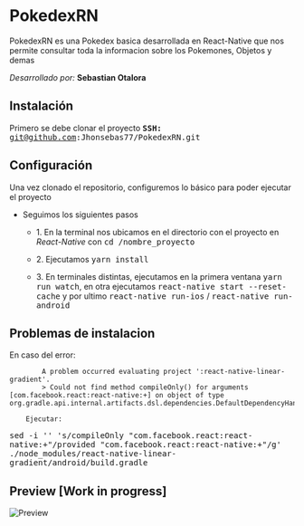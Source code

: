 # PokedexRN
PokedexRN es una Pokedex basica desarrollada en React-Native que nos permite consultar toda la informacion sobre los Pokemones, Objetos y demas

*Desarrollado por:* **Sebastian Otalora**

## Instalación
Primero se debe clonar el proyecto
<kbd>**SSH:** git@github.com:Jhonsebas77/PokedexRN.git</kbd>

## Configuración 
 Una vez clonado el repositorio, configuremos lo básico para poder ejecutar el proyecto  
 
   -  Seguimos los siguientes pasos
	     -  1\. En la terminal nos ubicamos en el directorio con el proyecto en *React-Native* con <kbd>cd /nombre_proyecto </kbd>  
	     - 2\. Ejecutamos <kbd>yarn install </kbd>  
	     
	   - 3\. En terminales distintas, ejecutamos en la primera ventana <kbd>yarn run watch</kbd>, en otra ejecutamos <kbd>react-native start --reset-cache</kbd> y por ultimo  <kbd>react-native run-ios</kbd> / <kbd>react-native run-android</kbd>

## Problemas de instalacion 

En caso del error:

            A problem occurred evaluating project ':react-native-linear-gradient'.
            > Could not find method compileOnly() for arguments [com.facebook.react:react-native:+] on object of type org.gradle.api.internal.artifacts.dsl.dependencies.DefaultDependencyHandler.

        Ejecutar:
<kbd>sed -i '' 's/compileOnly "com.facebook.react:react-native:+"/provided "com.facebook.react:react-native:+"/g' ./node_modules/react-native-linear-gradient/android/build.gradle</kbd> 

## Preview [Work in progress]

![Preview](https://s3.us-east-2.amazonaws.com/pokedex-jsob/UI/Git_Preview.png)
